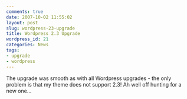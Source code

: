 ```yaml
---
comments: true
date: 2007-10-02 11:55:02
layout: post
slug: wordpress-23-upgrade
title: Wordpress 2.3 Upgrade
wordpress_id: 21
categories: News
tags:
- upgrade
- wordpress
---
```


The upgrade was smooth as with all Wordpress upgrades - the only problem is that my theme does not support 2.3! Ah well off hunting for a new one...
